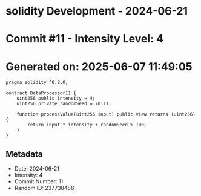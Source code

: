 ﻿# solidity Development - 2024-06-21
# Commit #11 - Intensity Level: 4
# Generated on: 2025-06-07 11:49:05
```solidity
pragma solidity ^0.8.0;

contract DataProcessor11 {
    uint256 public intensity = 4;
    uint256 private randomSeed = 70111;

    function processValue(uint256 input) public view returns (uint256) {
        return input * intensity + randomSeed % 100;
    }
}
```
## Metadata
- Date: 2024-06-21
- Intensity: 4
- Commit Number: 11
- Random ID: 237738488
